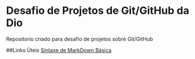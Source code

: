 # Desafio de Projetos de Git/GitHub da Dio
Repositorio criado para desafio de projetos sobre Git/GitHub

##Links Úteis
[Sintaxe de MarkDown Básica](https://www.markdownguide.org/basic-syntax/)
